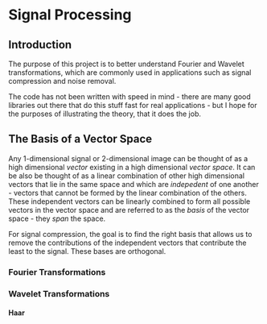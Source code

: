 # Signal Processing

## Introduction

The purpose of this project is to better understand Fourier and Wavelet
transformations, which are commonly used in applications such as signal
compression and noise removal.

The code has not been written with speed in mind - there are many good
libraries out there that do this stuff fast for real applications - but
I hope for the purposes of illustrating the theory, that it does the job.

## The Basis of a Vector Space

Any 1-dimensional signal or 2-dimensional image can be thought of as a
high dimensional _vector_ existing in a high dimensional _vector space_.
It can be also be thought of as a linear combination of other high
dimensional vectors that lie in the same space and which are _indepedent_
of one another - vectors that cannot be formed by the linear combination
of the others. These independent vectors can be linearly combined to
form all possible vectors in the vector space and are referred to as the
_basis_ of the vector space - they _span_ the space.

For signal compression, the goal is to find the right basis that allows
us to remove the contributions of the independent vectors that contribute
the least to the signal. These bases are orthogonal.

### Fourier Transformations


### Wavelet Transformations

#### Haar 